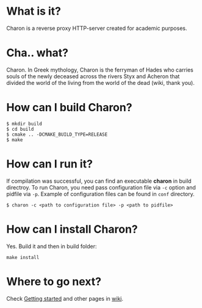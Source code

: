 # What is it?
Charon is a reverse proxy HTTP-server created for academic purposes.

# Cha.. what?
Charon. In Greek mythology, Charon is the ferryman of Hades who carries souls of the newly deceased across the rivers Styx and Acheron that divided the world of the living from the world of the dead (wiki, thank you).

# How can I build Charon?
```
$ mkdir build
$ cd build
$ cmake .. -DCMAKE_BUILD_TYPE=RELEASE
$ make
```

# How can I run it?
If compilation was successful, you can find an executable **charon** in build directroy. To run Charon, you need pass configuration file via `-c` option and pidfile via `-p`. Example of configuration files can be found in `conf` directory.

```
$ charon -c <path to configuration file> -p <path to pidfile>
```

# How can I install Charon?
Yes. Build it and then in build folder:
```
make install
```

# Where to go next?
Check [Getting started](https://github.com/carzil/charon/wiki/Getting-started) and other pages in [wiki](https://github.com/carzil/charon/wiki).
